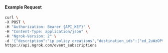 <!-- Code generated for API Clients. DO NOT EDIT. -->

#### Example Request

```bash
curl \
-X POST \
-H "Authorization: Bearer {API_KEY}" \
-H "Content-Type: application/json" \
-H "Ngrok-Version: 2" \
-d '{"description":"ip policy creations","destination_ids":["ed_2uWzOPtDZ0S2W9RlUJeFJm9rSs8"],"metadata":"{\"environment\": \"staging\"}","sources":[{"type":"ip_policy_created.v0"}]}' \
https://api.ngrok.com/event_subscriptions
```
